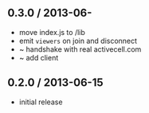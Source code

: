 ## 0.3.0 / 2013-06-

  * move index.js to /lib
  * emit `viewers` on join and disconnect
  * ~ handshake with real activecell.com
  * ~ add client

## 0.2.0 / 2013-06-15

  * initial release
